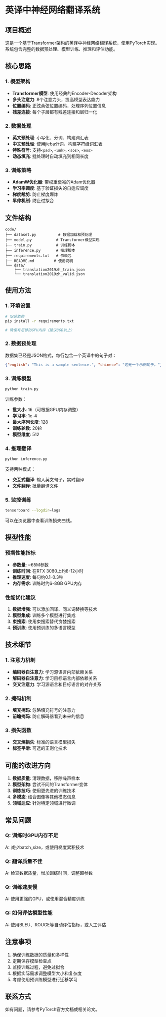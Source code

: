 # 英译中神经网络翻译系统

## 项目概述

这是一个基于Transformer架构的英译中神经网络翻译系统，使用PyTorch实现。系统包含完整的数据预处理、模型训练、推理和评估功能。

## 核心思路

### 1. 模型架构
- **Transformer模型**: 使用经典的Encoder-Decoder架构
- **多头注意力**: 8个注意力头，提高模型表达能力
- **位置编码**: 正弦余弦位置编码，处理序列位置信息
- **残差连接**: 每个子层都有残差连接和层归一化

### 2. 数据处理
- **英文预处理**: 小写化、分词、构建词汇表
- **中文预处理**: 使用jieba分词，构建字符级词汇表
- **特殊符号**: 支持`<pad>`, `<unk>`, `<sos>`, `<eos>`
- **动态填充**: 批处理时自动填充到相同长度

### 3. 训练策略
- **AdamW优化器**: 带权重衰减的Adam优化器
- **学习率调度**: 基于验证损失的自适应调度
- **梯度裁剪**: 防止梯度爆炸
- **早停机制**: 防止过拟合

## 文件结构

```
code/
├── dataset.py          # 数据加载和预处理
├── model.py           # Transformer模型实现
├── train.py           # 训练脚本
├── inference.py       # 推理脚本
├── requirements.txt   # 依赖包
├── README.md         # 使用说明
└── data/
    ├── translation2019zh_train.json
    └── translation2019zh_valid.json
```

## 使用方法

### 1. 环境设置

```bash
# 安装依赖
pip install -r requirements.txt

# 确保有足够的GPU内存（建议8GB以上）
```

### 2. 数据预处理

数据集已经是JSON格式，每行包含一个英译中的句子对：
```json
{"english": "This is a sample sentence.", "chinese": "这是一个示例句子。"}
```

### 3. 训练模型

```bash
python train.py
```

训练参数：
- **批大小**: 16（可根据GPU内存调整）
- **学习率**: 1e-4
- **最大序列长度**: 128
- **训练轮数**: 20轮
- **模型维度**: 512

### 4. 推理翻译

```bash
python inference.py
```

支持两种模式：
- **交互式翻译**: 输入英文句子，实时翻译
- **文件翻译**: 批量翻译文件

### 5. 监控训练

```bash
tensorboard --logdir=logs
```

可以在浏览器中查看训练损失曲线。

## 模型性能

### 预期性能指标
- **参数量**: ~65M参数
- **训练时间**: 在RTX 3080上约8-12小时
- **推理速度**: 每句约0.1-0.3秒
- **内存需求**: 训练时约6-8GB GPU内存

### 性能优化建议
1. **数据增强**: 可以添加回译、同义词替换等技术
2. **模型集成**: 训练多个模型进行集成
3. **束搜索**: 使用束搜索替代贪婪搜索
4. **预训练**: 使用预训练的多语言模型

## 技术细节

### 1. 注意力机制
- **编码器自注意力**: 学习源语言内部依赖关系
- **解码器自注意力**: 学习目标语言内部依赖关系
- **交叉注意力**: 学习源语言和目标语言的对齐关系

### 2. 掩码机制
- **填充掩码**: 忽略填充符号的注意力
- **前瞻掩码**: 防止解码器看到未来的信息

### 3. 损失函数
- **交叉熵损失**: 标准的语言模型损失
- **标签平滑**: 可选的正则化技术

## 可能的改进方向

1. **数据质量**: 清理数据，移除噪声样本
2. **模型架构**: 尝试不同的Transformer变体
3. **训练技巧**: 使用更先进的训练技术
4. **多模态**: 结合图像等其他模态信息
5. **领域适应**: 针对特定领域进行微调

## 常见问题

### Q: 训练时GPU内存不足
A: 减少batch_size，或使用梯度累积技术

### Q: 翻译质量不佳
A: 检查数据质量，增加训练时间，调整超参数

### Q: 训练速度慢
A: 使用更强的GPU，或使用混合精度训练

### Q: 如何评估模型性能
A: 使用BLEU、ROUGE等自动评估指标，或人工评估

## 注意事项

1. 确保训练数据的质量和多样性
2. 定期保存模型检查点
3. 监控训练过程，避免过拟合
4. 根据实际需求调整模型大小和复杂度
5. 考虑使用预训练模型进行迁移学习

## 联系方式

如有问题，请参考PyTorch官方文档或相关论文。
